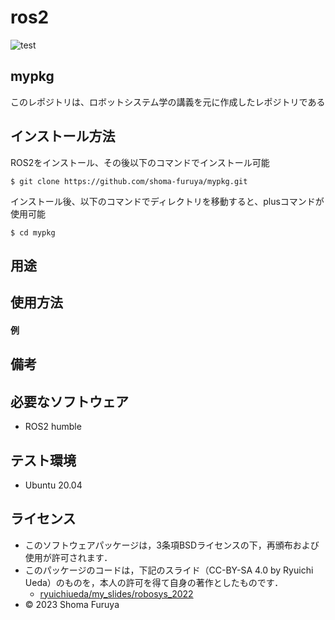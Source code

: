 # ros2 
![test](https://github.com/shoma-furuya/robosys2023/actions/workflows/test.yml/badge.svg)


## mypkg
このレポジトリは、ロボットシステム学の講義を元に作成したレポジトリである


## インストール方法
ROS2をインストール、その後以下のコマンドでインストール可能
```
$ git clone https://github.com/shoma-furuya/mypkg.git
```
インストール後、以下のコマンドでディレクトリを移動すると、plusコマンドが使用可能
```
$ cd mypkg
```


## 用途


## 使用方法

#### 例


## 備考


## 必要なソフトウェア
* ROS2 humble


## テスト環境
* Ubuntu 20.04


## ライセンス
* このソフトウェアパッケージは，3条項BSDライセンスの下，再頒布および使用が許可されます．
* このパッケージのコードは，下記のスライド（CC-BY-SA 4.0 by Ryuichi Ueda）のものを，本人の許可を得て自身の著作としたものです．
    * [ryuichiueda/my_slides/robosys_2022](https://github.com/ryuichiueda/my_slides/tree/master/robosys_2022)
* © 2023 Shoma Furuya
